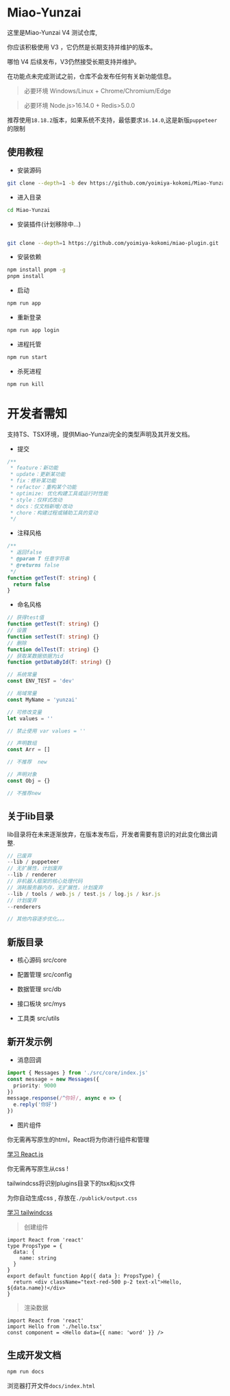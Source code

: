 # Miao-Yunzai

这里是Miao-Yunzai V4 测试仓库,

你应该积极使用 V3 ，它仍然是长期支持并维护的版本。

哪怕 V4 后续发布，V3仍然接受长期支持并维护。

在功能点未完成测试之前，仓库不会发布任何有关新功能信息。

> 必要环境 Windows/Linux + Chrome/Chromium/Edge

> 必要环境 Node.js>16.14.0 + Redis>5.0.0

推荐使用`18.18.2`版本，如果系统不支持，最低要求`16.14.0`,这是新版`puppeteer`的限制

## 使用教程

- 安装源码

```sh
git clone --depth=1 -b dev https://github.com/yoimiya-kokomi/Miao-Yunzai.git
```

- 进入目录

```sh
cd Miao-Yunzai
```

- 安装插件(计划移除中...)

```sh

git clone --depth=1 https://github.com/yoimiya-kokomi/miao-plugin.git ./plugins/miao-plugin/
```

- 安装依赖

```sh
npm install pnpm -g
pnpm install
```

- 启动

```sh
npm run app
```

- 重新登录

```sh
npm run app login
```

- 进程托管

```sh
npm run start
```

- 杀死进程

```sh
npm run kill
```

# 开发者需知

支持TS、TSX环境，提供Miao-Yunzai完全的类型声明及其开发文档。

- 提交

```ts
/**
 * feature：新功能
 * update：更新某功能
 * fix：修补某功能
 * refactor：重构某个功能
 * optimize: 优化构建工具或运行时性能
 * style：仅样式改动
 * docs：仅文档新增/改动
 * chore：构建过程或辅助工具的变动
 */
```

- 注释风格

```ts
/**
 * 返回false
 * @param T 任意字符串
 * @returns false
 */
function getTest(T: string) {
  return false
}
```

- 命名风格

```ts
// 获得test值
function getTest(T: string) {}
// 设置
function setTest(T: string) {}
// 删除
function delTest(T: string) {}
// 获取某数据依据为id
function getDataById(T: string) {}

// 系统常量
const ENV_TEST = 'dev'

// 局域常量
const MyName = 'yunzai'

// 可修改变量
let values = ''

// 禁止使用 var values = ''

// 声明数组
const Arr = []

// 不推荐  new

// 声明对象
const Obj = {}

// 不推荐new
```

## 关于lib目录

lib目录将在未来逐渐放弃，在版本发布后，开发者需要有意识的对此变化做出调整.

```ts
// 已废弃
--lib / puppeteer
// 无扩展性，计划废弃
--lib / renderer
// 非机器人框架的核心处理代码
// 消耗服务器内存，无扩展性，计划废弃
--lib / tools / web.js / test.js / log.js / ksr.js
// 计划废弃
--renderers

// 其他内容逐步优化。。。
```

## 新版目录

- 核心源码 src/core

- 配置管理 src/config

- 数据管理 src/db

- 接口板块 src/mys

- 工具类 src/utils

## 新开发示例

- 消息回调

```ts
import { Messages } from './src/core/index.js'
const message = new Messages({
  priority: 9000
})
message.response(/^你好/, async e => {
  e.reply('你好')
})
```

- 图片组件

你无需再写原生的html，React将为你进行组件和管理

[学习 React.js](https://react.docschina.org/)

你无需再写原生从css !

tailwindcss将识别plugins目录下的tsx和jsx文件

为你自动生成css , 存放在`./publick/output.css`

[学习 tailwindcss](https://www.tailwindcss.cn/)

> 创建组件

```tsx
import React from 'react'
type PropsType = {
  data: {
    name: string
  }
}
export default function App({ data }: PropsType) {
  return <div className="text-red-500 p-2 text-xl">Hello, ${data.name}!</div>
}
```

> 渲染数据

```tsx
import React from 'react'
import Hello from './hello.tsx'
const component = <Hello data={{ name: 'word' }} />
```

## 生成开发文档

```sh
npm run docs
```

浏览器打开文件`docs/index.html`
